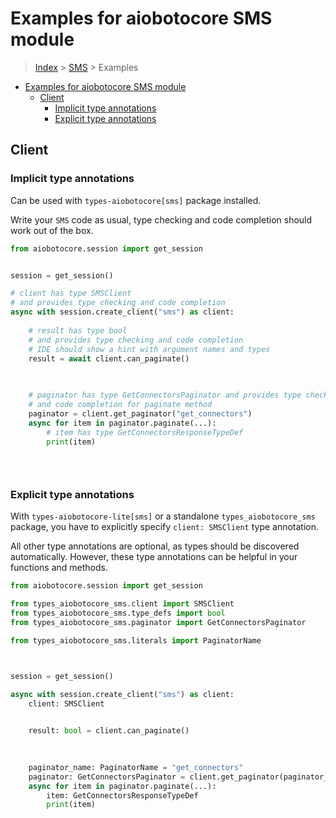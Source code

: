<a id="examples-for-aiobotocore-sms-module"></a>

# Examples for aiobotocore SMS module

> [Index](../README.md) > [SMS](./README.md) > Examples

- [Examples for aiobotocore SMS module](#examples-for-aiobotocore-sms-module)
  - [Client](#client)
    - [Implicit type annotations](#implicit-type-annotations)
    - [Explicit type annotations](#explicit-type-annotations)

<a id="client"></a>

## Client

<a id="implicit-type-annotations"></a>

### Implicit type annotations

Can be used with `types-aiobotocore[sms]` package installed.

Write your `SMS` code as usual, type checking and code completion should work
out of the box.

```python
from aiobotocore.session import get_session


session = get_session()

# client has type SMSClient
# and provides type checking and code completion
async with session.create_client("sms") as client:
    
    # result has type bool
    # and provides type checking and code completion
    # IDE should show a hint with argument names and types
    result = await client.can_paginate()
    

    
    # paginator has type GetConnectorsPaginator and provides type checking
    # and code completion for paginate method
    paginator = client.get_paginator("get_connectors")
    async for item in paginator.paginate(...):
        # item has type GetConnectorsResponseTypeDef
        print(item)
    

    
```

<a id="explicit-type-annotations"></a>

### Explicit type annotations

With `types-aiobotocore-lite[sms]` or a standalone `types_aiobotocore_sms`
package, you have to explicitly specify `client: SMSClient` type annotation.

All other type annotations are optional, as types should be discovered
automatically. However, these type annotations can be helpful in your functions
and methods.

```python
from aiobotocore.session import get_session

from types_aiobotocore_sms.client import SMSClient
from types_aiobotocore_sms.type_defs import bool
from types_aiobotocore_sms.paginator import GetConnectorsPaginator

from types_aiobotocore_sms.literals import PaginatorName



session = get_session()

async with session.create_client("sms") as client:
    client: SMSClient

    
    result: bool = client.can_paginate()
    

    
    paginator_name: PaginatorName = "get_connectors"
    paginator: GetConnectorsPaginator = client.get_paginator(paginator_name)
    async for item in paginator.paginate(...):
        item: GetConnectorsResponseTypeDef
        print(item)
    

    
```
